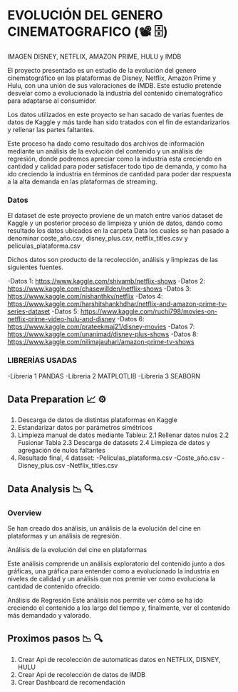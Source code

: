 # EVOLUCIÓN DEL GENERO CINEMATOGRAFICO (:film_projector: :file_cabinet:)


IMAGEN DISNEY, NETFLIX, AMAZON PRIME, HULU y IMDB


El proyecto presentado es un estudio de la evolución del genero cinematográfico en las plataformas de Disney, Netflix, Amazon Prime y Hulu, con una unión de sus valoraciones de IMDB. Este estudio pretende desvelar como a evolucionado la industria del contenido cinematográfico para adaptarse al consumidor.

Los datos utilizados en este proyecto se han sacado de varias fuentes de datos de Kaggle y más tarde han sido tratados con el fin de estandarizarlos y rellenar las partes faltantes.

Este proceso ha dado como resultado dos archivos de información mediante un análisis de la evolución del contenido y un análisis de regresión, donde podremos apreciar como la industria esta creciendo en cantidad y calidad para poder satisfacer todo tipo de demanda, y como ha ido creciendo la industria en términos de cantidad para poder dar respuesta a la alta demanda en las plataformas de streaming.


### Datos

El dataset de este proyecto proviene de un match entre varios dataset de Kaggle y un posterior proceso de limpieza y unión de datos, dando como resultado los datos ubicados en la carpeta Data los cuales se han pasado a denominar coste_año.csv, disney_plus.csv, netflix_titles.csv y peliculas_plataforma.csv 

Dichos datos son producto de la recolección, análisis y limpiezas de las siguientes fuentes.

-Datos 1: https://www.kaggle.com/shivamb/netflix-shows
-Datos 2: https://www.kaggle.com/chasewillden/netflix-shows
-Datos 3: https://www.kaggle.com/nishanthkv/netflix
-Datos 4: https://www.kaggle.com/harshitshankhdhar/netflix-and-amazon-prime-tv-series-dataset
-Datos 5: https://www.kaggle.com/ruchi798/movies-on-netflix-prime-video-hulu-and-disney
-Datos 6: https://www.kaggle.com/prateekmaj21/disney-movies
-Datos 7: https://www.kaggle.com/unanimad/disney-plus-shows
-Datos 8: https://www.kaggle.com/nilimajauhari/amazon-prime-tv-shows


### LIBRERÍAS USADAS

-Libreria 1 PANDAS
-Libreria 2 MATPLOTLIB
-Libreria 3 SEABORN

## Data Preparation :chart_with_upwards_trend: :gear:

1. Descarga de datos de distintas plataformas en Kaggle
2. Estandarizar datos por parámetros simétricos
3. Limpieza manual de datos mediante Tableu:
	2.1 Rellenar datos nulos
	2.2 Fusionar Tabla
	2.3 Descarga de datasets
	2.4 Limpieza de datos y agregación de nulos faltantes
3. Resultado final, 4 dataset:
	-Peliculas_plataforma.csv
	-Coste_año.csv
	-Disney_plus.csv
	-Netflix_titles.csv


## Data Analysis :chart_with_downwards_trend: :mag:

### Overview

Se han creado dos análisis, un análisis de la evolución del cine en plataformas y un análisis de regresión.

Análisis de la evolución del cine en plataformas

Este análisis comprende un análisis exploratorio del contenido junto a dos gráficas, una gráfica para entender como a evolucionado la industria en niveles de calidad y un análisis que nos premie ver como evoluciona la cantidad de contenido ofrecido.

Análisis de Regresión
Este análisis nos permite ver cómo se ha ido creciendo el contenido a los largo del tiempo y, finalmente, ver el contenido más demandado y valorado.



## Proximos pasos :chart_with_downwards_trend: :mag:
1. Crear Api de recolección de automaticas datos en NETFLIX, DISNEY, HULU 
2. Crear Api de recolección de datos de IMDB
2. Crear Dashboard de recomendación
